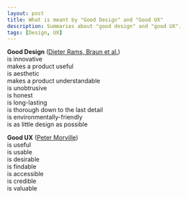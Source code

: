 ```yaml
---
layout: post
title: What is meant by "Good Design" and "Good UX"
description: Summaries about "good design" and "good UX".
tags: [Design, UX]
---
```


**Good Design** ([Dieter Rams, Braun et al.](https://www.vitsoe.com/us/about/good-design))<br>
is innovative<br>
makes a product useful<br>
is aesthetic<br>
makes a product understandable<br>
is unobtrusive<br>
is honest<br>
is long-lasting<br>
is thorough down to the last detail<br>
is environmentally-friendly<br>
is as little design as possible

**Good UX** ([Peter Morville](http://semanticstudios.com/user_experience_design/))<br>
is useful<br>
is usable<br>
is desirable<br>
is findable<br>
is accessible<br>
is credible<br>
is valuable